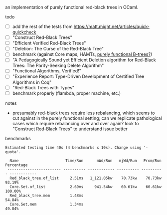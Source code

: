 an implementation of purely functional red-black trees in OCaml.

todo

- [ ] add the rest of the tests from <https://matt.might.net/articles/quick-quickcheck>
- [ ] "Construct Red-Black Trees"
- [ ] "Efficient Verified Red-Black Trees"
- [ ] "Deletion: The Curse of the Red-Black Tree"
- [ ] benchmark (against Core maps, HAMTs, [purely functional B-trees?](https://news.ycombinator.com/item?id=23002849))
- [ ] "A Pedagogically Sound yet Efficient Deletion algorithm for Red-Black Trees: The Parity-Seeking Delete Algorithm"
- [ ] "Functional Algorithms, Verified!"
- [ ] "Experience Report: Type-Driven Development of Certified Tree Algorithms in Coq"
- [ ] "Red-Black Trees with Types"
- [ ] benchmark properly (flambda, proper machine, etc.)

notes

- presumably red-black trees require less rebalancing, which seems to cut
  against in the purely functional setting; can we replicate pathological cases
  which require rebalancing over and over again?  look to "Construct Red-Black
  Trees" to understand issue better

benchmarks

```
Estimated testing time 40s (4 benchmarks x 10s). Change using '-quota'.

  Name                     Time/Run      mWd/Run   mjWd/Run   Prom/Run   Percentage
 ------------------------ ---------- ------------ ---------- ---------- ------------
  Red_black_tree.of_list     2.51ms   1_121.05kw    70.73kw    70.73kw       93.19%
  Core.Set.of_list           2.69ms     941.54kw    60.61kw    60.61kw      100.00%
  Red_black_tree.mem         1.48ms                                          54.84%
  Core.Set.mem               1.34ms                                          49.84%

```
